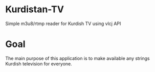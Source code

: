 # Kurdistan-TV
Simple m3u8/rtmp reader for Kurdish TV using vlcj API

# Goal
The main purpose of this application is to make available any strings Kurdish television for everyone.

